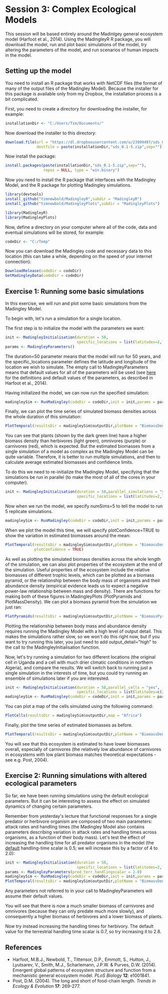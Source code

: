 # Session 3: Complex Ecological Models

This session will be based entirely around the Madinlgey general ecosystem model (Harfoot et al., 2014). Using the MadingleyR R package, you will download the model, run and plot basic simulations of the model, try altering the parameters of the model, and run scenarios of human impacts in the model.

## Setting up the model

You need to install an R package that works with NetCDF files (the format of many of the output files of the Madingley Model). Because the installer for this package is available only from my Dropbox, the installation process is a bit complicated.

First, you need to create a directory for downloading the installer, for example:

```R
installationDir <- "C:/Users/Tim/Documents/"
```

Now download the installer to this directory:

```R
download.file(url = "https://dl.dropboxusercontent.com/u/23999497/sds_0.1-5.zip",
              destfile = paste(installationDir,"sds_0.1-5.zip",sep=""))
```

Now install the package:

```R
install.packages(paste(installationDir,"sds_0.1-5.zip",sep=""), 
                 repos = NULL, type = "win.binary")
```

Now you need to install the R package that interfaces with the Madingley Model, and the R package for plotting Madingley simulations.

```R
library(devtools)
install_github("timnewbold/MadingleyR",subdir = "MadingleyR")
install_github("timnewbold/MadingleyPlots",subdir = "MadingleyPlots")

library(MadingleyR)
library(MadingleyPlots)
```

Now, define a directory on your computer where all of the code, data and eventual simulations will be stored, for example:

```R
codeDir <- "C:/Temp"
```

Now you can download the Madingley code and necessary data to this location (this can take a while, depending on the speed of your internet connection):

```R
DownloadRelease(codeDir = codeDir)
GetMadingleyData(codeDir = codeDir)
```

## Exercise 1: Running some basic simulations

In this exercise, we will run and plot some basic simulations from the Madingley Model.

To begin with, let's run a simulation for a single location.

The first step is to initialize the model with the parameters we want:

```R
init <- MadingleyInitialisation(duration = 50,
                                specific_locations = list(latitudes=2,longitudes=33))
params <- MadingleyParameters()
```

The duration=50 parameter means that the model will run for 50 years, and the specific_locations parameter defines the latitude and longitude of the location we wish to simulate. The empty call to MadingleyParameters means that default values for all of the parameters will be used (see <a href="https://github.com/timnewbold/MadingleyR/blob/master/EcologicalParameters.md">here</a> for the definitions and default values of the parameters, as described in Harfoot et al., 2014).

Having initialized the model, we can now run the specified simulation:

```R
madingleySim <- RunMadingley(codeDir = codeDir,init = init,params = params)
```

Finally, we can plot the time series of simulated biomass densities across the whole duration of this simulation:

```R
PlotTemporal(resultsDir = madingleySim$outputDir,plotName = "BiomassDensity")
```

You can see that plants (shown by the dark green line) have a higher biomass density than herbivores (light green), omnivores (purple) or carnivores (red), which is expected. But the estimated biomasses from a single simulation of a model as complex as the Madingley Model can be quite variable. Therefore, it is better to run multiple simulations, and then to calculate average estimated biomasses and confidence limits.

To do this we need to re-initialize the Madingley Model, specifying that the simulations be run in parallel (to make the most of all of the cores in your computer).

```R
init <- MadingleyInitialisation(duration = 50,parallel_simulations = "yes",
                                specific_locations = list(latitudes=2,longitudes=33))
```

Now when we run the model, we specify numSims=5 to tell the model to run 5 replicate simulations.

```R
madingleySim <- RunMadingley(codeDir = codeDir,init = init,params = params,numSims = 5)
```
When we plot the model this time, we will specify plotConfidence=TRUE to show the variation in estimated biomasses around the mean:

```R
PlotTemporal(resultsDir = madingleySim$outputDir,plotName = "BiomassDensity",
             plotConfidence = TRUE)
```

As well as plotting the simulated biomass densities across the whole length of the simulation, we can also plot properties of the ecosystem at the end of the simulation. Useful properties of the ecosystem include the relative biomasses of different trophic levels, which can be plotted as a biomass pyramid, or the relationship between the body mass of organisms and their abundance density (empirical evidence leads us to expect a negative power-law relationship between mass and density). There are functions for making both of these figures in MadingleyPlots (PlotPyramids and PlotMassDensity). We can plot a biomass pyramid from the simulation we just ran:

```R
PlotPyramids(resultsDir = madingleySim$outputDir,plotName = "BiomassPyramids")
``` 

Plotting the relationship between body mass and abundance density requires running the Madingley Model with a high level of output detail. This makes the simulations rather slow, so we won't do this right now, but if you want to try running this later, you just need to add output_detail="high" to the call to the MadingleyInitialisation function.

Now, let's try running a simulation for two different locations (the original cell in Uganda and a cell with much drier climatic conditions in northern Algeria), and compare the results. We will switch back to running just a single simulation in the interests of time, but you could try running an ensemble of simulations later if you are interested.

```R
init <- MadingleyInitialisation(duration = 50,parallel_cells = "yes",
                                specific_locations = list(latitudes=c(2,35),longitudes=c(33,1)))
madingleySim <- RunMadingley(codeDir = codeDir,init = init,params = params)
```

You can plot a map of the cells simulated using the following command:

```R
PlotCells(resultsDir = madingleySim$outputDir,map = "Africa")
```

Finally, plot the time series of estimated biomasses as before.

```R
PlotTemporal(resultsDir = madingleySim$outputDir,plotName = "BiomassDensity")
```

You will see that this ecosystem is estimated to have lower biomasses overall, especially of carnivores (the relatively low abundance of carnivores in ecosystems with low plant biomass matches theoretical expectations - see e.g. Post, 2004).

## Exercise 2: Running simulations with altered ecological parameters

So far, we have been running simulations using the default ecological parameters. But it can be interesting to assess the effect on simulated dynamics of changing certain parameters.

Remember from yesterday's lecture that functional responses for a single predator or herbivore organism are composed of two main parameters: attack rates and handling times (the Madingley Model also contains parameters describing variation in attack rates and handling times across organisms, as a function of their body mass). Let's test the effect of increasing the handling time for all predator organisms in the model (the <a href="https://github.com/timnewbold/MadingleyR/blob/master/EcologicalParameters.md">default</a> handling-time scalar is 0.5; we will increase this by a factor of 4 to 2.0):

```R
init <- MadingleyInitialisation(duration = 50,
                                specific_locations = list(latitudes=2,longitudes=33))
params <- MadingleyParameters(pred_terr_handlingscalar = 2.0)
madingleySim <- RunMadingley(codeDir = codeDir,init = init,params = params)
PlotTemporal(resultsDir = madingleySim$outputDir,plotName = "BiomassDensity")
```

Any parameters not referred to in your call to MadingleyParameters will assume their default values.

You will see that there is now a much smaller biomass of carnivores and omnivores (because they can only predate much more slowly), and consequently a higher biomass of herbivores and a lower biomass of plants.

Now try instead increasing the handling times for  herbivory. The default value for the terrestrial handling time scalar is 0.7, so try increasing it to 2.8.

## References

* Harfoot, M.B.J., Newbold, T., Tittensor, D.P., Emmott, S., Hutton, J., Lyutsarev, V., Smith, M.J., Scharlemann, J.P.W. & Purves, D.W. (2014). Emergent global patterns of ecosystem structure and function from a mechanistic general ecosystem model. <i>PLoS Biology</i> <b>12</b>: e1001841.
* Post, D.M. (2004). The long and short of food-chain length. <i>Trends in Ecology & Evolution</i> <b>17</b>: 269-277.